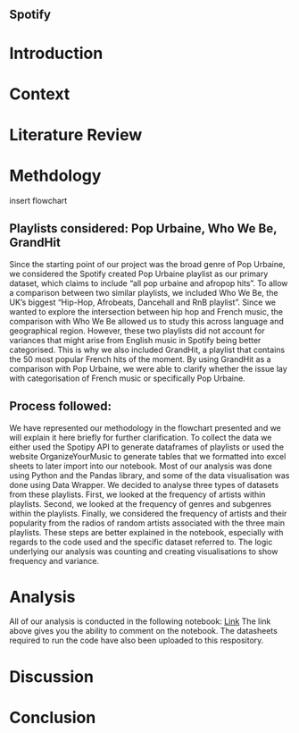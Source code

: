 ## Spotify

# Introduction

# Context

# Literature Review

# Methdology

insert flowchart

## Playlists considered: Pop Urbaine, Who We Be, GrandHit

Since the starting point of our project was the broad genre of Pop Urbaine, we considered the Spotify created Pop Urbaine playlist as our primary dataset, which claims to include “all pop urbaine and afropop hits”. To allow a comparison between two similar playlists, we included Who We Be, the UK’s biggest “Hip-Hop, Afrobeats, Dancehall and RnB playlist”.  Since we wanted to explore the intersection between hip hop and French music, the comparison with Who We Be allowed us to study this across language and geographical region. However, these two playlists did not account for variances that might arise from English music in Spotify being better categorised. This is why we also included GrandHit, a playlist that contains the 50 most popular French hits of the moment. By using GrandHit as a comparison with Pop Urbaine, we were able to clarify whether the issue lay with categorisation of French music or specifically Pop Urbaine. 

## Process followed:

We have represented our methodology in the flowchart presented and we will explain it here briefly for further clarification. To collect the data we either used the Spotipy API to generate dataframes of playlists or used the website OrganizeYourMusic to generate tables that we formatted into excel sheets to later import into our notebook. Most of our analysis was done using Python and the Pandas library, and some of the data visualisation was done using Data Wrapper.  We decided to analyse three types of datasets from these playlists. First, we looked at the frequency of artists within playlists. Second, we looked at the frequency of genres and subgenres within the playlists. Finally, we considered the frequency of artists and their popularity from the radios of random artists associated with the three main playlists. These steps are better explained in the notebook, especially with regards to the code used and the specific dataset referred to. The logic underlying our analysis was counting and creating visualisations to show frequency and variance. 

# Analysis

All of our analysis is conducted in the following notebook: [Link](https://colab.research.google.com/drive/1w99D_v5jLEBoDnfZvAtqSLsCKjXunA2l?usp=sharing)
The link above gives you the ability to comment on the notebook. The datasheets required to run the code have also been uploaded to this respository.

# Discussion

# Conclusion
